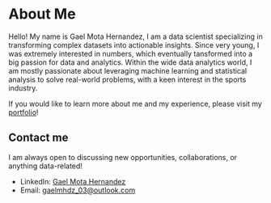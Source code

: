 # About Me
Hello! My name is Gael Mota Hernandez, I am a data scientist specializing in transforming complex datasets into actionable insights. Since very young, I was extremely interested in numbers, which eventually tansformed into a big passion for data and analytics. Within the wide data analytics world, I am mostly passionate about leveraging machine learning and statistical analysis to solve real-world problems, with a keen interest in the sports industry.

If you would like to learn more about me and my experience, please visit my [portfolio](https://gael-portfolio.vercel.app/)!

## Contact me
I am always open to discussing new opportunities, collaborations, or anything data-related!
- LinkedIn: [Gael Mota Hernandez](https://www.linkedin.com/in/gaelmotahernandez/)
- Email: [gaelmhdz_03@outlook.com](mailto:gaelmhdz_03@outlook.com)